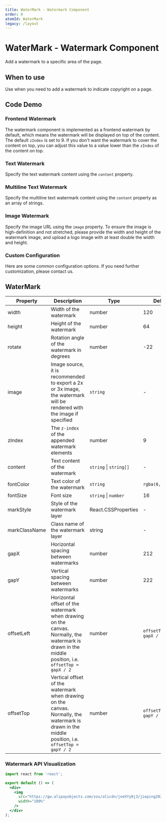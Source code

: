 ```yaml
---
title: WaterMark - Watermark Component
order: 0
atomId: WaterMark
legacy: /layout
---
```


# WaterMark - Watermark Component

Add a watermark to a specific area of the page.

## When to use

Use when you need to add a watermark to indicate copyright on a page.

## Code Demo

### Frontend Watermark

The watermark component is implemented as a frontend watermark by default, which means the watermark will be displayed on top of the content. The default `zIndex` is set to 9. If you don't want the watermark to cover the content on top, you can adjust this value to a value lower than the `zIndex` of the content on top.

<code src="../../../demos/layout/WaterMark/frontend.tsx" ></code>

### Text Watermark

Specify the text watermark content using the `content` property.

<code src="../../../demos/layout/WaterMark/text.tsx" ></code>

### Multiline Text Watermark

Specify the multiline text watermark content using the `content` property as an array of strings.

<code src="../../../demos/layout/WaterMark/textRows.tsx" ></code>

### Image Watermark

Specify the image URL using the `image` property. To ensure the image is high-definition and not stretched, please provide the width and height of the watermark image, and upload a logo image with at least double the width and height.

<code src="../../../demos/layout/WaterMark/image.tsx" ></code>

### Custom Configuration

Here are some common configuration options. If you need further customization, please contact us.

<code src="../../../demos/layout/WaterMark/custom.tsx" background="var(--main-bg-color)"></code>

## WaterMark

| Property | Description | Type | Default | Version |
| --- | --- | --- | --- | --- |
| width | Width of the watermark | number | 120 | 2.2.0 |
| height | Height of the watermark | number | 64 | 2.2.0 |
| rotate | Rotation angle of the watermark in degrees | number | -22 | 2.2.0 |
| image | Image source, it is recommended to export a 2x or 3x image, the watermark will be rendered with the image if specified | `string` | - | 2.2.0 |
| zIndex | The `z-index` of the appended watermark elements | number | 9 | 2.2.0 |
| content | Text content of the watermark | `string` \| `string[]` | - | 2.2.0 |
| fontColor | Text color of the watermark | `string` | `rgba(0,0,0,.15)` | 2.2.0 |
| fontSize | Font size | `string` \| `number` | 16 | 2.2.0 |
| markStyle | Style of the watermark layer | React.CSSProperties | - | 2.3.0 |
| markClassName | Class name of the watermark layer | string | - | 2.3.0 |
| gapX | Horizontal spacing between watermarks | number | 212 | 2.4.0 |
| gapY | Vertical spacing between watermarks | number | 222 | 2.4.0 |
| offsetLeft | Horizontal offset of the watermark when drawing on the canvas. Normally, the watermark is drawn in the middle position, i.e. `offsetTop = gapX / 2` | number | `offsetTop = gapX / 2` | 2.4.0 |
| offsetTop | Vertical offset of the watermark when drawing on the canvas. Normally, the watermark is drawn in the middle position, i.e. `offsetTop = gapY / 2` | number | `offsetTop = gapY / 2` | 2.4.0 |

### Watermark API Visualization

```jsx | inline
import react from 'react';

export default () => (
  <div>
    <img
      src="https://gw.alipayobjects.com/zos/alicdn/joeXYy8j3/jieping2021-01-11%252520xiawu4.47.15.png"
      width="100%"
    />
  </div>
);
```
